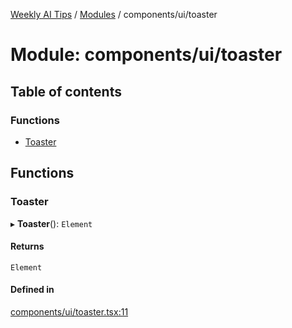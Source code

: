 [Weekly AI Tips](../README.md) / [Modules](../modules.md) / components/ui/toaster

# Module: components/ui/toaster

## Table of contents

### Functions

- [Toaster](components_ui_toaster.md#toaster)

## Functions

### Toaster

▸ **Toaster**(): `Element`

#### Returns

`Element`

#### Defined in

[components/ui/toaster.tsx:11](https://github.com/alexsoyes/weekly-ai-tips/blob/8e6b4ae946047053b809d45f37efccbb35947373/components/ui/toaster.tsx#L11)
